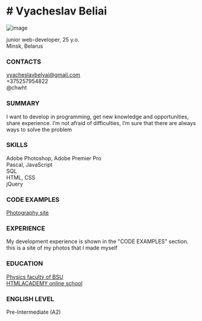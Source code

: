 # # Vyacheslav Beliai 

![image](https://avatars0.githubusercontent.com/u/14921081?s=400&u=66436d2d50f56ef13e00e37ee98f4ea2d2d0b72f&v=4)  

junior web-developer, 25 y.o.  
Minsk, Belarus
### CONTACTS
vyacheslavbelyai@gmail.com  
+375257954822  
@chwht
### SUMMARY
I want to develop in programming, get new knowledge and opportunities, share experience. I’m not afraid of difficulties, I’m sure that there are always ways to solve the problem
### SKILLS
Adobe Photoshop, Adobe Premier Pro  
Pascal, JavaScript  
SQL  
HTML, CSS  
jQuery
### CODE EXAMPLES
[Photography site](https://chesya.github.io/)
### EXPERIENCE
My development experience is shown in the "CODE EXAMPLES" section. this is a site of my photos that I made myself  
### EDUCATION
[Physics faculty of BSU](http://physics.bsu.by/ru)  
[HTMLACADEMY online school](https://htmlacademy.ru/profile/chesyawhite)
### ENGLISH LEVEL
Pre-Intermediate (A2)
